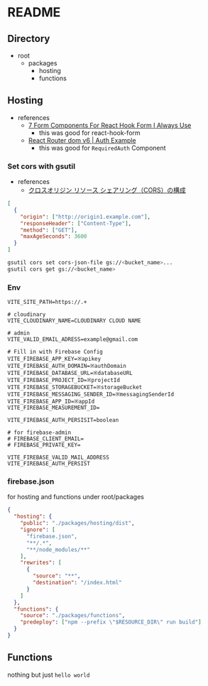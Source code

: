 # README

## Directory

- root
  - packages
    - hosting
    - functions

## Hosting

- references
  - [7 Form Components For React Hook Form I Always Use](https://theodorusclarence.com/blog/rhf)
    - this was good for react-hook-form
  - [React Router dom v6 | Auth Example](https://reactrouter.com/docs/en/v6/examples/auth)
    - this was good for `RequiredAuth` Component

### Set cors with gsutil

- references
  - [クロスオリジン リソース シェアリング（CORS）の構成](https://cloud.google.com/storage/docs/configuring-cors?hl=ja)

```json:cors.json
[
  {
    "origin": ["http://origin1.example.com"],
    "responseHeader": ["Content-Type"],
    "method": ["GET"],
    "maxAgeSeconds": 3600
  }
]
```

```sh
gsutil cors set cors-json-file gs://<bucket_name>...
gsutil cors get gs://<bucket_name>
```

### Env

```env
VITE_SITE_PATH=https://.+

# cloudinary
VITE_CLOUDINARY_NAME=CLOUDINARY CLOUD NAME

# admin
VITE_VALID_EMAIL_ADRESS=example@gmail.com

# Fill in with Firebase Config
VITE_FIREBASE_APP_KEY=※apikey
VITE_FIREBASE_AUTH_DOMAIN=※authDomain
VITE_FIREBASE_DATABASE_URL=※databaseURL
VITE_FIREBASE_PROJECT_ID=※projectId
VITE_FIREBASE_STORAGEBUCKET=※storageBucket
VITE_FIREBASE_MESSAGING_SENDER_ID=※messagingSenderId
VITE_FIREBASE_APP_ID=※appId
VITE_FIREBASE_MEASUREMENT_ID=

VITE_FIREBASE_AUTH_PERSISIT=boolean

# for firebase-admin
# FIREBASE_CLIENT_EMAIL=
# FIREBASE_PRIVATE_KEY=

VITE_FIREBASE_VALID_MAIL_ADDRESS
VITE_FIREBASE_AUTH_PERSIST
```

### firebase.json

for hosting and functions under root/packages

```json:firebase.json
{
  "hosting": {
    "public": "./packages/hosting/dist",
    "ignore": [
      "firebase.json",
      "**/.*",
      "**/node_modules/**"
    ],
    "rewrites": [
      {
        "source": "**",
        "destination": "/index.html"
      }
    ]
  },
  "functions": {
    "source": "./packages/functions",
    "predeploy": ["npm --prefix \"$RESOURCE_DIR\" run build"]
  }
}
```

## Functions

nothing but just `hello world`
